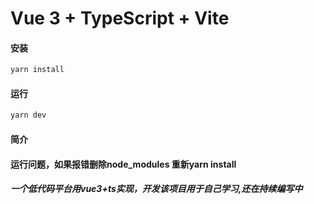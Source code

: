 # Vue 3 + TypeScript + Vite

#### 安装

```bash
yarn install
```

#### 运行

```bash
yarn dev
```

#### 简介
#### 运行问题，如果报错删除node_modules 重新yarn install

##### 一个低代码平台用vue3+ts实现，开发该项目用于自己学习,还在持续编写中

